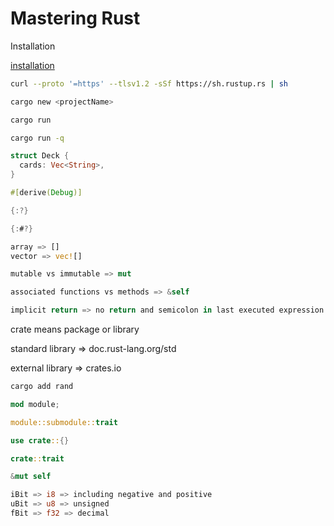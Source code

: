 # Mastering Rust

Installation

[installation](https://www.rust-lang.org/tools/install)

```bash
curl --proto '=https' --tlsv1.2 -sSf https://sh.rustup.rs | sh
```

```bash
cargo new <projectName>

cargo run

cargo run -q
```

```rust
struct Deck {
  cards: Vec<String>,
}

#[derive(Debug)]

{:?}

{:#?}

array => []
vector => vec![]

mutable vs immutable => mut

associated functions vs methods => &self

implicit return => no return and semicolon in last executed expression
```

crate means package or library

standard library => doc.rust-lang.org/std

external library => crates.io

```bash
cargo add rand
```

```rust
mod module;

module::submodule::trait

use crate::{}

crate::trait

&mut self

iBit => i8 => including negative and positive
uBit => u8 => unsigned
fBit => f32 => decimal
```
